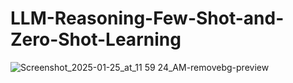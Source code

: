 # LLM-Reasoning-Few-Shot-and-Zero-Shot-Learning

![Screenshot_2025-01-25_at_11 59 24_AM-removebg-preview](https://github.com/user-attachments/assets/31d9f575-95fc-4273-9f60-32736ab71339)

